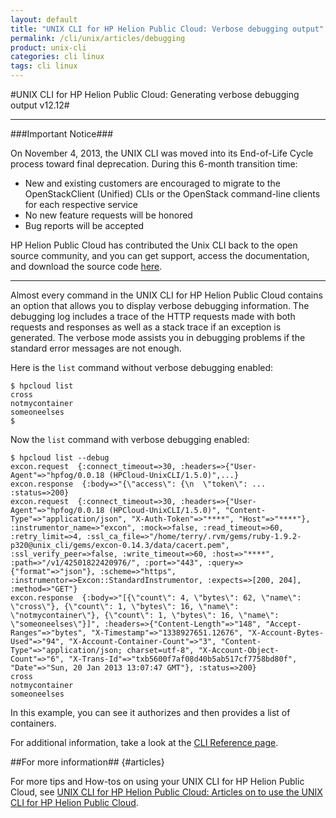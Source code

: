 ```yaml
---
layout: default
title: "UNIX CLI for HP Helion Public Cloud: Verbose debugging output"
permalink: /cli/unix/articles/debugging
product: unix-cli
categories: cli linux
tags: cli linux
---
```

<!--PUBLISHED-->
#UNIX CLI for HP Helion Public Cloud: Generating verbose debugging output v12.12#

___________________

###Important Notice###

On November 4, 2013, the UNIX CLI was moved into its End-of-Life Cycle process toward final deprecation. During this 6-month transition time:

* New and existing customers are encouraged to migrate to the OpenStackClient (Unified) CLIs or the OpenStack command-line clients for each respective service
* No new feature requests will be honored
* Bug reports will be accepted

HP Helion Public Cloud has contributed the Unix CLI back to the open source community, and you can get support, access the documentation, and download the source code [here](https://github.com/hpcloud/unix_cli).

_________________________________________

Almost every command in the UNIX CLI for HP Helion Public Cloud contains an option that allows you to display verbose debugging information.  The debugging log includes a trace of the HTTP requests made with both requests and responses as well as a stack trace if an exception is generated.  The verbose mode assists you in debugging problems if the standard error messages are not enough. 

Here is the `list` command without verbose debugging enabled:

    $ hpcloud list 
    cross
    notmycontainer
    someoneelses
    $

Now the `list` command with verbose debugging enabled:

    $ hpcloud list --debug
    excon.request  {:connect_timeout=>30, :headers=>{"User-Agent"=>"hpfog/0.0.18 (HPCloud-UnixCLI/1.5.0)",...}
    excon.response  {:body=>"{\"access\": {\n  \"token\": ... :status=>200}
    excon.request  {:connect_timeout=>30, :headers=>{"User-Agent"=>"hpfog/0.0.18 (HPCloud-UnixCLI/1.5.0)", "Content-Type"=>"application/json", "X-Auth-Token"=>"****", "Host"=>"****"}, :instrumentor_name=>"excon", :mock=>false, :read_timeout=>60, :retry_limit=>4, :ssl_ca_file=>"/home/terry/.rvm/gems/ruby-1.9.2-p320@unix_cli/gems/excon-0.14.3/data/cacert.pem", :ssl_verify_peer=>false, :write_timeout=>60, :host=>"****", :path=>"/v1/42501822420976/", :port=>"443", :query=>{"format"=>"json"}, :scheme=>"https", :instrumentor=>Excon::StandardInstrumentor, :expects=>[200, 204], :method=>"GET"}
    excon.response  {:body=>"[{\"count\": 4, \"bytes\": 62, \"name\": \"cross\"}, {\"count\": 1, \"bytes\": 16, \"name\": \"notmycontainer\"}, {\"count\": 1, \"bytes\": 16, \"name\": \"someoneelses\"}]", :headers=>{"Content-Length"=>"148", "Accept-Ranges"=>"bytes", "X-Timestamp"=>"1338927651.12676", "X-Account-Bytes-Used"=>"94", "X-Account-Container-Count"=>"3", "Content-Type"=>"application/json; charset=utf-8", "X-Account-Object-Count"=>"6", "X-Trans-Id"=>"txb5600f7af08d40b5ab517cf7758bd80f", "Date"=>"Sun, 20 Jan 2013 13:07:47 GMT"}, :status=>200}
    cross
    notmycontainer
    someoneelses

In this example, you can see it authorizes and then provides a list of containers.

For additional information, take a look at the [CLI Reference page](/cli/unix/reference).

##For more information## {#articles}

For more tips and How-tos on using your UNIX CLI for HP Helion Public Cloud, see [UNIX CLI for HP Helion Public Cloud: Articles on to use the UNIX CLI for HP Helion Public Cloud](/cli/unix/articles/).

